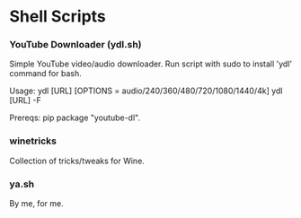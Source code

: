 Shell Scripts
=============

### YouTube Downloader (ydl.sh)
Simple YouTube video/audio downloader. Run script with sudo to install 'ydl' command for bash.

Usage: ydl [URL] [OPTIONS = audio/240/360/480/720/1080/1440/4k]
       ydl [URL] -F

Prereqs: pip package "youtube-dl".

### winetricks
Collection of tricks/tweaks for Wine.

### ya.sh
By me, for me.
